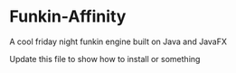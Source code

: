 # Funkin-Affinity
A cool friday night funkin engine built on Java and JavaFX

Update this file to show how to install or something
